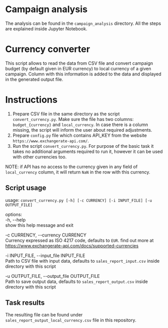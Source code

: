 # Campaign analysis

The analysis can be found in the `campaign_analysis` directory. All the steps are explained inside Jupyter Notebook.

# Currency converter

This script allows to read the data from CSV file and convert campaign budget (by default given in EUR currency) to local currency of a given campaign. Column with this information is added to the data and displayed in the generated output file.

# Instructions

1) Prepare CSV file in the same directory as the script `convert_currency.py`. Make sure the file has two columns: `budget_{currency}` and `local_currency`. In case there is a column missing, the script will inform the user about required adjustments.
2) Prepare `config.py` file which contains API_KEY from the website `https://www.exchangerate-api.com/`.
2) Run the script `convert_currency.py`. For purpose of the basic task it takes no additional arguments required to run it, however it can be used with other currencies too.

NOTE: if API has no access to the currency given in any field of `local_currency` column, it will return `NaN` in the row with this currency.

## Script usage

usage: `convert_currency.py [-h] [-c CURRENCY] [-i INPUT_FILE] [-u OUTPUT_FILE]`

options:  
  -h, --help  
show this help message and exit  

  -c CURRENCY, --currency CURRENCY  
    Currency expressed as ISO 4217 code, defaults to `EUR`. find out more at https://www.exchangerate-api.com/docs/supported-currencies  

  -i INPUT_FILE, --input_file INPUT_FILE  
    Path to CSV file with input data, defaults to `sales_report_input.csv` inside directory with this script  

  -u OUTPUT_FILE, --output_file OUTPUT_FILE  
    Path to save output data, defaults to `sales_report_output.csv` inside directory with this script

## Task results

The resulting file can be found under `sales_report_output_local_currency.csv` file in this repository.
